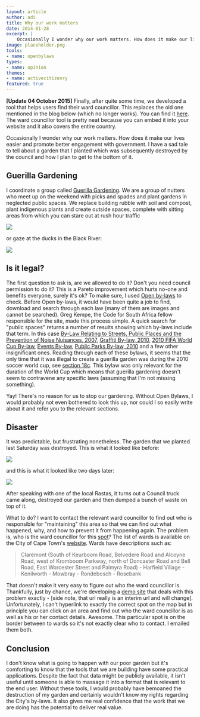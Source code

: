 ```yaml
---
layout: article
author: adi
title: Why our work matters
date: 2014-01-28
excerpt: |
    Occasionally I wonder why our work matters. How does it make our lives easier and promote better engagement with government. I have a sad tale to tell about a garden that I planted which was subsequently destroyed by the council and how I plan to get to the bottom of it.
image: placeholder.png
tools:
- name: openbylaws
types:
- name: opinion
themes:
- name: activecitizenry
featured: true
---
```


**[Update 04 October 2015]**
Finally, after quite some time, we developed a tool that helps users find their ward councillor. This replaces the old one mentioned in the blog below (which no longer works). You can find it [here](http://nearby.code4sa.org/councillor/). The ward councillor tool is pretty neat because you can embed it into your website and it also covers the entire country.

Occasionally I wonder why our work matters. How does it make our lives easier and promote better engagement with government. I have a sad tale to tell about a garden that I planted which was subsequently destroyed by the council and how I plan to get to the bottom of it.


Guerilla Gardening
------------------

I coordinate a group called [Guerilla Gardening](http://www.meetup.com/Guerilla-Gardening-Owning-neglected-spaces/). We are a group of nutters who meet up on the weekend with picks and spades and plant gardens in neglected public spaces. We replace building rubble with soil and compost, plant indigenous plants and create outside spaces, complete with sitting areas from which you can stare out at rush hour traffic

<p class="img">
    <img src="http://photos1.meetupstatic.com/photos/event/4/4/e/0/600_323117632.jpeg">
</p>

or gaze at the ducks in the Black River:

<p class="img">
    <img src="http://photos2.meetupstatic.com/photos/event/b/1/9/6/highres_326865462.jpeg">
</p>


Is it legal?
------------

The first question to ask is, are we allowed to do it? Don't you need council permission to do it? This is a Pareto improvement which hurts no-one and benefits everyone, surely it's ok? To make sure, I used [Open by-laws](http://openbylaws.org.za/) to check. Before Open by-laws, it would have been quite a job to find, download and search through each law (many of them are images and cannot be searched). Greg Kempe, the Code for South Africa fellow responsible for the site, made this process simple. A quick search for "public spaces" returns a number of results showing which by-laws include that term. In this case [By-Law Relating to Streets, Public Places and the Prevention of Noise Nuisances, 2007](http://openbylaws.org.za/za/by-law/cape-town/2007/streets-public-places-noise-nuisances/), [Graffiti By-law, 2010](http://openbylaws.org.za/za/by-law/cape-town/2010/graffiti/), [2010 FIFA World Cup By-law](http://openbylaws.org.za/za/by-law/cape-town/2009/2010-fifa-world-cup/), [Events By-law](http://openbylaws.org.za/za/by-law/cape-town/2009/events/), [Public Parks By-law, 2010](http://openbylaws.org.za/za/by-law/cape-town/2010/public-parks/) and a few other insignificant ones. Reading through each of these bylaws, it seems that the only time that it was illegal to create a guerilla garden was during the 2010 soccer world cup, see [section 18c](http://openbylaws.org.za/za/by-law/cape-town/2009/2010-fifa-world-cup/section/18/). This bylaw was only relevant for the duration of the World Cup which means that guerilla gardening doesn't seem to contravene any specific laws (assuming that I'm not missing something).

Yay! There's no reason for us to stop our gardening. Without Open Bylaws, I would probably not even bothered to look this up, nor could I so easily write about it and refer you to the relevant sections.

Disaster
--------

It was predictable, but frustrating nonetheless. The garden that we planted last Saturday was destroyed. This is what it looked like before:

<p class="img">
    <img src="http://photos1.meetupstatic.com/photos/event/a/f/1/6/600_326864822.jpeg">
</p>

and this is what it looked like two days later:

<p class="img">
    <img src="http://photos1.meetupstatic.com/photos/event/9/5/a/8/highres_328298312.jpeg">
</p>

After speaking with one of the local Rastas, it turns out a Council truck came along, destroyed our garden and then dumped a bunch of waste on top of it. 

What to do? I want to contact the relevant ward councillor to find out who is responsible for "maintaining" this area so that we can find out what happened, why, and how to prevent it from happening again. The problem is, who is the ward councillor for this [spot](http://goo.gl/maps/G3SXZ)? The list of wards is available on the City of Cape Town's [website](http://www.capetown.gov.za/en/councilonline/Pages/ViewWardDetails.aspx?FirstWardSequenceNo=51&LastWardSequenceNo=60). Wards have descriptions such as:

> Claremont (South of Keurboom Road, Belvedere Road and Alcoyne Road, west of Kromboom Parkway, north of Doncaster Road and Bell Road, East Worcester Street and Palmyra Road)   - Harfield Village  - Kenilworth    - Mowbray   - Rondebosch    - Rosebank

That doesn't make it very easy to figure out who the ward councillor is. Thankfully, just by chance, we're developing a [demo site](http://www.demo4sa.org/) that deals with this problem exactly - [side note, that url really is an interim url and will change]. Unfortunately, I can't hyperlink to exactly the correct spot on the map but in principle you can click on an area and find out who the ward councillor is as well as his or her contact details. Awesome. This particular spot is on the border between to wards so it's not exactly clear who to contact. I emailed them both. 

Conclusion
----------

I don't know what is going to happen with our poor garden but it's comforting to know that the tools that we are building have some practical applications. Despite the fact that data might be publicly available, it isn't useful until someone is able to massage it into a format that is relevant to the end user. Without these tools, I would probably have bemoaned the destruction of my garden and certainly wouldn't know my rights regarding the City's by-laws. It also gives me real confidence that the work that we are doing has the potential to deliver real value.


